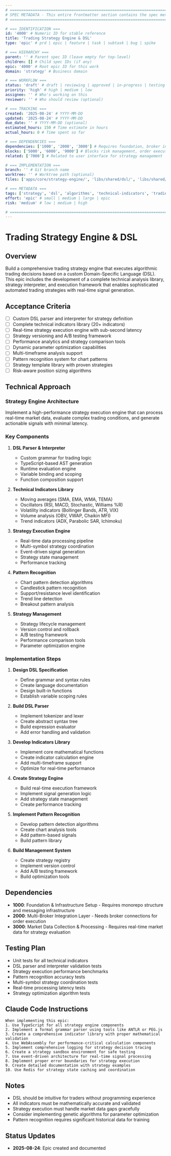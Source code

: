 ```yaml
---
# ============================================================================
# SPEC METADATA - This entire frontmatter section contains the spec metadata
# ============================================================================

# === IDENTIFICATION ===
id: '4000' # Numeric ID for stable reference
title: 'Trading Strategy Engine & DSL'
type: 'epic' # prd | epic | feature | task | subtask | bug | spike

# === HIERARCHY ===
parent: '' # Parent spec ID (leave empty for top-level)
children: [] # Child spec IDs (if any)
epic: '4000' # Root epic ID for this work
domain: 'strategy' # Business domain

# === WORKFLOW ===
status: 'draft' # draft | reviewing | approved | in-progress | testing | done
priority: 'high' # high | medium | low
assignee: '' # Who's working on this
reviewer: '' # Who should review (optional)

# === TRACKING ===
created: '2025-08-24' # YYYY-MM-DD
updated: '2025-08-24' # YYYY-MM-DD
due_date: '' # YYYY-MM-DD (optional)
estimated_hours: 150 # Time estimate in hours
actual_hours: 0 # Time spent so far

# === DEPENDENCIES ===
dependencies: ['1000', '2000', '3000'] # Requires foundation, broker integration, and market data
blocks: ['5000', '6000', '9000'] # Blocks risk management, order execution, and backtesting
related: ['7000'] # Related to user interface for strategy management

# === IMPLEMENTATION ===
branch: '' # Git branch name
worktree: '' # Worktree path (optional)
files: ['apps/core/strategy-engine/', 'libs/shared/dsl/', 'libs/shared/indicators/'] # Key files to modify

# === METADATA ===
tags: ['strategy', 'dsl', 'algorithms', 'technical-indicators', 'trading-logic'] # Searchable tags
effort: 'epic' # small | medium | large | epic
risk: 'medium' # low | medium | high

# ============================================================================
---
```


# Trading Strategy Engine & DSL

## Overview

Build a comprehensive trading strategy engine that executes algorithmic trading decisions based on a custom Domain-Specific Language (DSL). This epic includes the development of a complete technical analysis library, strategy interpreter, and execution framework that enables sophisticated automated trading strategies with real-time signal generation.

## Acceptance Criteria

- [ ] Custom DSL parser and interpreter for strategy definition
- [ ] Complete technical indicators library (20+ indicators)
- [ ] Real-time strategy execution engine with sub-second latency
- [ ] Strategy versioning and A/B testing framework
- [ ] Performance analytics and strategy comparison tools
- [ ] Dynamic parameter optimization capabilities
- [ ] Multi-timeframe analysis support
- [ ] Pattern recognition system for chart patterns
- [ ] Strategy template library with proven strategies
- [ ] Risk-aware position sizing algorithms

## Technical Approach

### Strategy Engine Architecture

Implement a high-performance strategy execution engine that can process real-time market data, evaluate complex trading conditions, and generate actionable signals with minimal latency.

### Key Components

1. **DSL Parser & Interpreter**
   - Custom grammar for trading logic
   - TypeScript-based AST generation
   - Runtime evaluation engine
   - Variable binding and scoping
   - Function composition support

2. **Technical Indicators Library**
   - Moving averages (SMA, EMA, WMA, TEMA)
   - Oscillators (RSI, MACD, Stochastic, Williams %R)
   - Volatility indicators (Bollinger Bands, ATR, VIX)
   - Volume analysis (OBV, VWAP, Chaikin MFI)
   - Trend indicators (ADX, Parabolic SAR, Ichimoku)

3. **Strategy Execution Engine**
   - Real-time data processing pipeline
   - Multi-symbol strategy coordination
   - Event-driven signal generation
   - Strategy state management
   - Performance tracking

4. **Pattern Recognition**
   - Chart pattern detection algorithms
   - Candlestick pattern recognition
   - Support/resistance level identification
   - Trend line detection
   - Breakout pattern analysis

5. **Strategy Management**
   - Strategy lifecycle management
   - Version control and rollback
   - A/B testing framework
   - Performance comparison tools
   - Parameter optimization engine

### Implementation Steps

1. **Design DSL Specification**
   - Define grammar and syntax rules
   - Create language documentation
   - Design built-in functions
   - Establish variable scoping rules

2. **Build DSL Parser**
   - Implement tokenizer and lexer
   - Create abstract syntax tree
   - Build expression evaluator
   - Add error handling and validation

3. **Develop Indicators Library**
   - Implement core mathematical functions
   - Create indicator calculation engine
   - Add multi-timeframe support
   - Optimize for real-time performance

4. **Create Strategy Engine**
   - Build real-time execution framework
   - Implement signal generation logic
   - Add strategy state management
   - Create performance tracking

5. **Implement Pattern Recognition**
   - Develop pattern detection algorithms
   - Create chart analysis tools
   - Add pattern-based signals
   - Build pattern library

6. **Build Management System**
   - Create strategy registry
   - Implement version control
   - Add A/B testing framework
   - Build optimization tools

## Dependencies

- **1000**: Foundation & Infrastructure Setup - Requires monorepo structure and messaging infrastructure
- **2000**: Multi-Broker Integration Layer - Needs broker connections for order execution
- **3000**: Market Data Collection & Processing - Requires real-time market data for strategy evaluation

## Testing Plan

- Unit tests for all technical indicators
- DSL parser and interpreter validation tests
- Strategy execution performance benchmarks
- Pattern recognition accuracy tests
- Multi-symbol strategy coordination tests
- Real-time processing latency tests
- Strategy optimization algorithm tests

## Claude Code Instructions

```
When implementing this epic:
1. Use TypeScript for all strategy engine components
2. Implement a formal grammar parser using tools like ANTLR or PEG.js
3. Create a comprehensive indicator library with proper mathematical validation
4. Use WebAssembly for performance-critical calculation components
5. Implement comprehensive logging for strategy decision tracing
6. Create a strategy sandbox environment for safe testing
7. Use event-driven architecture for real-time signal processing
8. Implement proper error boundaries for strategy execution
9. Create detailed documentation with strategy examples
10. Use Redis for strategy state caching and coordination
```

## Notes

- DSL should be intuitive for traders without programming experience
- All indicators must be mathematically accurate and validated
- Strategy execution must handle market data gaps gracefully
- Consider implementing genetic algorithms for parameter optimization
- Pattern recognition requires significant historical data for training

## Status Updates

- **2025-08-24**: Epic created and documented

